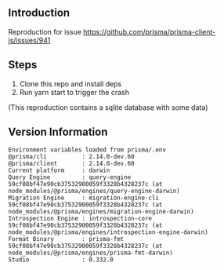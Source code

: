 ## Introduction

Reproduction for issue https://github.com/prisma/prisma-client-js/issues/941


## Steps
1. Clone this repo and install deps
2. Run yarn start to trigger the crash

(This reproduction contains a sqlite database with some data)


## Version Information

```
Environment variables loaded from prisma/.env
@prisma/cli          : 2.14.0-dev.60
@prisma/client       : 2.14.0-dev.60
Current platform     : darwin
Query Engine         : query-engine 59cf08bf47e90cb37532900059f3328b4328237c (at node_modules/@prisma/engines/query-engine-darwin)
Migration Engine     : migration-engine-cli 59cf08bf47e90cb37532900059f3328b4328237c (at node_modules/@prisma/engines/migration-engine-darwin)
Introspection Engine : introspection-core 59cf08bf47e90cb37532900059f3328b4328237c (at node_modules/@prisma/engines/introspection-engine-darwin)
Format Binary        : prisma-fmt 59cf08bf47e90cb37532900059f3328b4328237c (at node_modules/@prisma/engines/prisma-fmt-darwin)
Studio               : 0.332.0
```

